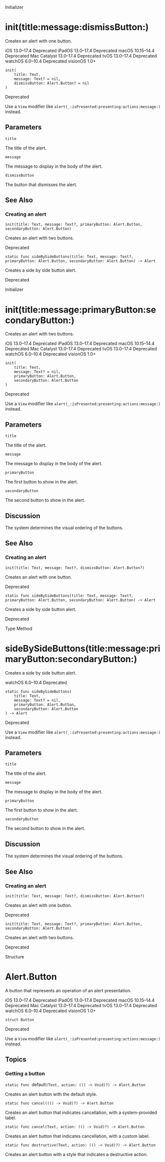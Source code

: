 Initializer

# init(title:message:dismissButton:)

Creates an alert with one button.

iOS 13.0–17.4  Deprecated  iPadOS 13.0–17.4  Deprecated  macOS 10.15–14.4
Deprecated  Mac Catalyst 13.0–17.4  Deprecated  tvOS 13.0–17.4  Deprecated
watchOS 6.0–10.4  Deprecated  visionOS 1.0+

    
    
    init(
        title: Text,
        message: Text? = nil,
        dismissButton: Alert.Button? = nil
    )

Deprecated

Use a `View` modifier like `alert(_:isPresented:presenting:actions:message:)`
instead.

##  Parameters

`title`

    

The title of the alert.

`message`

    

The message to display in the body of the alert.

`dismissButton`

    

The button that dismisses the alert.

## See Also

### Creating an alert

`init(title: Text, message: Text?, primaryButton: Alert.Button,
secondaryButton: Alert.Button)`

Creates an alert with two buttons.

Deprecated

`static func sideBySideButtons(title: Text, message: Text?, primaryButton:
Alert.Button, secondaryButton: Alert.Button) -> Alert`

Creates a side by side button alert.

Deprecated

Initializer

# init(title:message:primaryButton:secondaryButton:)

Creates an alert with two buttons.

iOS 13.0–17.4  Deprecated  iPadOS 13.0–17.4  Deprecated  macOS 10.15–14.4
Deprecated  Mac Catalyst 13.0–17.4  Deprecated  tvOS 13.0–17.4  Deprecated
watchOS 6.0–10.4  Deprecated  visionOS 1.0+

    
    
    init(
        title: Text,
        message: Text? = nil,
        primaryButton: Alert.Button,
        secondaryButton: Alert.Button
    )

Deprecated

Use a `View` modifier like `alert(_:isPresented:presenting:actions:message:)`
instead.

##  Parameters

`title`

    

The title of the alert.

`message`

    

The message to display in the body of the alert.

`primaryButton`

    

The first button to show in the alert.

`secondaryButton`

    

The second button to show in the alert.

## Discussion

The system determines the visual ordering of the buttons.

## See Also

### Creating an alert

`init(title: Text, message: Text?, dismissButton: Alert.Button?)`

Creates an alert with one button.

Deprecated

`static func sideBySideButtons(title: Text, message: Text?, primaryButton:
Alert.Button, secondaryButton: Alert.Button) -> Alert`

Creates a side by side button alert.

Deprecated

Type Method

# sideBySideButtons(title:message:primaryButton:secondaryButton:)

Creates a side by side button alert.

watchOS 6.0–10.4  Deprecated

    
    
    static func sideBySideButtons(
        title: Text,
        message: Text? = nil,
        primaryButton: Alert.Button,
        secondaryButton: Alert.Button
    ) -> Alert

Deprecated

Use a `View` modifier like `alert(_:isPresented:presenting:actions:message:)`
instead.

##  Parameters

`title`

    

The title of the alert.

`message`

    

The message to display in the body of the alert.

`primaryButton`

    

The first button to show in the alert.

`secondaryButton`

    

The second button to show in the alert.

## Discussion

The system determines the visual ordering of the buttons.

## See Also

### Creating an alert

`init(title: Text, message: Text?, dismissButton: Alert.Button?)`

Creates an alert with one button.

Deprecated

`init(title: Text, message: Text?, primaryButton: Alert.Button,
secondaryButton: Alert.Button)`

Creates an alert with two buttons.

Deprecated

Structure

# Alert.Button

A button that represents an operation of an alert presentation.

iOS 13.0–17.4  Deprecated  iPadOS 13.0–17.4  Deprecated  macOS 10.15–14.4
Deprecated  Mac Catalyst 13.0–17.4  Deprecated  tvOS 13.0–17.4  Deprecated
watchOS 6.0–10.4  Deprecated  visionOS 1.0+

    
    
    struct Button

Deprecated

Use a `View` modifier like `alert(_:isPresented:presenting:actions:message:)`
instead.

## Topics

### Getting a button

`static func `default`(Text, action: (() -> Void)?) -> Alert.Button`

Creates an alert button with the default style.

`static func cancel((() -> Void)?) -> Alert.Button`

Creates an alert button that indicates cancellation, with a system-provided
label.

`static func cancel(Text, action: (() -> Void)?) -> Alert.Button`

Creates an alert button that indicates cancellation, with a custom label.

`static func destructive(Text, action: (() -> Void)?) -> Alert.Button`

Creates an alert button with a style that indicates a destructive action.

